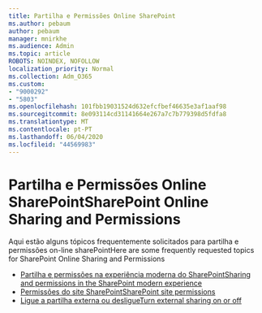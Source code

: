```yaml
---
title: Partilha e Permissões Online SharePoint
ms.author: pebaum
author: pebaum
manager: mnirkhe
ms.audience: Admin
ms.topic: article
ROBOTS: NOINDEX, NOFOLLOW
localization_priority: Normal
ms.collection: Adm_O365
ms.custom:
- "9000292"
- "5803"
ms.openlocfilehash: 101fbb19031524d632efcfbef46635e3af1aaf98
ms.sourcegitcommit: 8e093114cd31141664e267a7c7b779398d5fdfa8
ms.translationtype: MT
ms.contentlocale: pt-PT
ms.lasthandoff: 06/04/2020
ms.locfileid: "44569983"
---
```

# <a name="sharepoint-online-sharing-and-permissions"></a><span data-ttu-id="3c152-102">Partilha e Permissões Online SharePoint</span><span class="sxs-lookup"><span data-stu-id="3c152-102">SharePoint Online Sharing and Permissions</span></span>

<span data-ttu-id="3c152-103">Aqui estão alguns tópicos frequentemente solicitados para partilha e permissões on-line sharePoint</span><span class="sxs-lookup"><span data-stu-id="3c152-103">Here are some frequently requested topics for SharePoint Online Sharing and Permissions</span></span>

- [<span data-ttu-id="3c152-104">Partilha e permissões na experiência moderna do SharePoint</span><span class="sxs-lookup"><span data-stu-id="3c152-104">Sharing and permissions in the SharePoint modern experience</span></span>](https://docs.microsoft.com/sharepoint/modern-experience-sharing-permissions)
- [<span data-ttu-id="3c152-105">Permissões do site SharePoint</span><span class="sxs-lookup"><span data-stu-id="3c152-105">SharePoint site permissions</span></span>](https://docs.microsoft.com/sharepoint/customize-sharepoint-site-permissions)
- [<span data-ttu-id="3c152-106">Ligue a partilha externa ou desligue</span><span class="sxs-lookup"><span data-stu-id="3c152-106">Turn external sharing on or off</span></span>](https://docs.microsoft.com/sharepoint/turn-external-sharing-on-or-off)